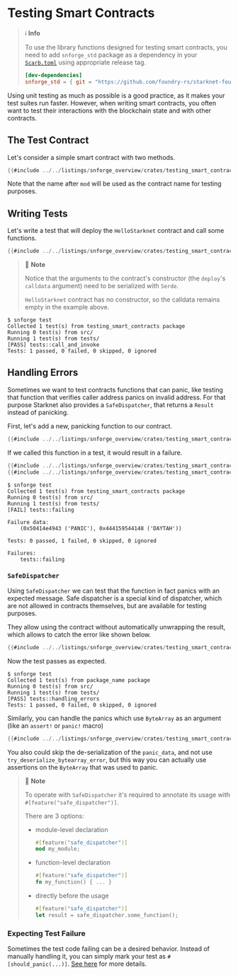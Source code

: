# Testing Smart Contracts

> ℹ️ **Info**
>
> To use the library functions designed for testing smart contracts,
> you need to add `snforge_std` package as a dependency in
> your [`Scarb.toml`](https://docs.swmansion.com/scarb/docs/guides/dependencies.html#development-dependencies)
> using appropriate release tag.
>```toml
> [dev-dependencies]
> snforge_std = { git = "https://github.com/foundry-rs/starknet-foundry.git", tag = "v0.12.0" }
> ```

Using unit testing as much as possible is a good practice, as it makes your test suites run faster. However, when
writing smart contracts, you often want to test their interactions with the blockchain state and with other contracts.

## The Test Contract

Let's consider a simple smart contract with two methods.

```rust
{{#include ../../listings/snforge_overview/crates/testing_smart_contracts/src/simple_contract.cairo}}
```

Note that the name after `mod` will be used as the contract name for testing purposes.

## Writing Tests

Let's write a test that will deploy the `HelloStarknet` contract and call some functions.

```rust
{{#include ../../listings/snforge_overview/crates/testing_smart_contracts/tests/simple_contract.cairo}}
```

> 📝 **Note**
>
> Notice that the arguments to the contract's constructor (the `deploy`'s `calldata` argument) need to be serialized with `Serde`.
>
> `HelloStarknet` contract has no constructor, so the calldata remains empty in the example above.

```shell
$ snforge test
Collected 1 test(s) from testing_smart_contracts package
Running 0 test(s) from src/
Running 1 test(s) from tests/
[PASS] tests::call_and_invoke
Tests: 1 passed, 0 failed, 0 skipped, 0 ignored
```

## Handling Errors

Sometimes we want to test contracts functions that can panic, like testing that function that verifies caller address
panics on invalid address. For that purpose Starknet also provides a `SafeDispatcher`, that returns a `Result` instead of
panicking.

First, let's add a new, panicking function to our contract.

```rust
{{#include ../../listings/snforge_overview/crates/testing_smart_contracts/src/handling_errors.cairo}}
```

If we called this function in a test, it would result in a failure.

```rust
{{#include ../../listings/snforge_overview/crates/testing_smart_contracts/tests/panic.cairo:first_half}}
{{#include ../../listings/snforge_overview/crates/testing_smart_contracts/tests/panic.cairo:second_half}}
```

```shell
$ snforge test
Collected 1 test(s) from testing_smart_contracts package
Running 0 test(s) from src/
Running 1 test(s) from tests/
[FAIL] tests::failing

Failure data:
    (0x50414e4943 ('PANIC'), 0x444159544148 ('DAYTAH'))

Tests: 0 passed, 1 failed, 0 skipped, 0 ignored

Failures:
    tests::failing
```

### `SafeDispatcher`

Using `SafeDispatcher` we can test that the function in fact panics with an expected message.
Safe dispatcher is a special kind of dispatcher, which are not allowed in contracts themselves,
but are available for testing purposes.

They allow using the contract without automatically unwrapping the result, which allows to catch the error like shown below.

```rust
{{#include ../../listings/snforge_overview/crates/testing_smart_contracts/tests/safe_dispatcher.cairo}}
```

Now the test passes as expected.

```shell
$ snforge test
Collected 1 test(s) from package_name package
Running 0 test(s) from src/
Running 1 test(s) from tests/
[PASS] tests::handling_errors
Tests: 1 passed, 0 failed, 0 skipped, 0 ignored
```

Similarly, you can handle the panics which use `ByteArray` as an argument (like an `assert!` or `panic!` macro)

```rust
{{#include ../../listings/snforge_overview/crates/testing_smart_contracts/tests/handle_panic.cairo}}
```
You also could skip the de-serialization of the `panic_data`, and not use `try_deserialize_bytearray_error`, but this way you can actually use assertions on the `ByteArray` that was used to panic.

> 📝 **Note**
>
> To operate with `SafeDispatcher` it's required to annotate its usage with `#[feature("safe_dispatcher")]`.
>
> There are 3 options:
> - module-level declaration
>   ```rust
>   #[feature("safe_dispatcher")]
>   mod my_module;
>   ```
> - function-level declaration
>   ```rust
>   #[feature("safe_dispatcher")]
>   fn my_function() { ... }
>   ```
> - directly before the usage
>   ```rust
>   #[feature("safe_dispatcher")]
>   let result = safe_dispatcher.some_function();
>   ```

### Expecting Test Failure

Sometimes the test code failing can be a desired behavior.
Instead of manually handling it, you can simply mark your test as `#[should_panic(...)]`.
[See here](./testing.md#expected-failures) for more details.
